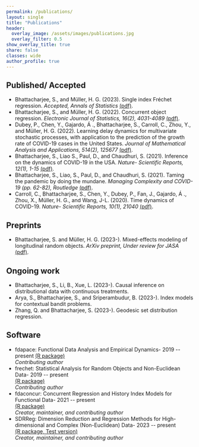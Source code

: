 ```yaml
---
permalink: /publications/
layout: single
title: "Publications"
header:
  overlay_image: /assets/images/publications.jpg
  overlay_filter: 0.5
show_overlay_title: true
share: false
classes: wide
author_profile: true  
---
```



Published/ Accepted
---------------

+ Bhattacharjee, S., and Müller, H. G. (2023). Single index Fréchet regression. _Accepted, Annals of Statistics_ <a href="/assets/pdf/IFR.pdf" target="_blank">(pdf)</a>. <br/>
+ Bhattacharjee, S., and Müller, H. G. (2022). Concurrent object regression. _Electronic Journal of Statistics, 16(2), 4031-4089_ <a href="/assets/pdf/CORE.pdf" target="_blank">(pdf)</a>. <br/>
+ Dubey, P., Chen, Y., Gajardo, Á ., Bhattacharjee, S., Carroll, C., Zhou, Y.,  and Müller, H. G. (2022). Learning delay dynamics for multivariate stochastic processes, with application to the prediction of the growth rate of COVID-19 cases in the United States. _Journal of Mathematical Analysis and Applications, 514(2), 125677_ <a href="/assets/pdf/covid_delay.pdf" target="_blank">(pdf)</a>. <br/>
+ Bhattacharjee, S., Liao S., Paul, D., and Chaudhuri, S. (2021). Inference on the dynamics of COVID-19 in the USA. _Nature- Scientific Reports, 12(1), 1-15_ <a href="/assets/pdf/covid_inference.pdf" target="_blank">(pdf)</a>. <br/>
+ Bhattacharjee, S., Liao, S., Paul, D., and Chaudhuri, S. (2021). Taming the pandemic by doing the mundane.  _Managing Complexity and COVID-19 (pp. 62-82), Routledge_ <a href="/assets/pdf/covid_delay.pdf" target="_blank">(pdf)</a>. <br/>
+ Carroll, C., Bhattacharjee, S., Chen, Y., Dubey, P., Fan, J., Gajardo, Á ., Zhou, X., Müller, H. G., and Wang, J-L. (2020). Time dynamics of COVID-19. _Nature- Scientific Reports, 10(1), 21040_ <a href="/assets/pdf/covid.pdf" target="_blank">(pdf)</a>. <br/>

Preprints
---------------

+ Bhattacharjee, S. and Müller, H. G. (2023-). Mixed-effects modeling of longitudinal random objects. _ArXiv preprint, Under review for JASA_
<a href="/assets/pdf/ORE.pdf" target="_blank">(pdf)</a>. <br/>
<!--- + Bhattacharjee, S., Li, B., Xue, L. (2023-). Nonlinear global Fréchet regression for random objects via weak conditional expectation. _ArXiv preprint, Under review for Annals of Statistics_ <a href="/assets/pdf/draft0.pdf" target="_blank">(pdf)</a>.<br/> --->

Ongoing work
---------------

+ Bhattacharjee, S., Li, B., Xue, L. (2023-). Causal inference on distributional data with continuous treatments.
+ Arya, S., Bhattacharjee, S., and Sriperambudur, B. (2023-). Index models for contextual bandit problems.
+ Zhang, Q. and Bhattacharjee, S. (2023-). Geodesic set distribution regression.


Software
---------------

+ fdapace: Functional Data Analysis and Empirical Dynamics- 2019 -- present  [(R package)](https://cran.r-project.org/web/packages/fdapace/index.html)<br/>
_Contributing author_ <a href="/assets/images/fdapace_download.png" target="_blank"></a> <br/>
+ frechet: Statistical Analysis for Random Objects and Non-Euclidean Data- 2019 -- present  
[(R package)](https://cran.r-project.org/web/packages/frechet/index.html)<br/>
_Contributing author_ <a href="/assets/images/frechet_download.png" target="_blank"></a> <br/>
+ fdaconcur: Concurrent Regression and History Index Models for Functional Data- 2021 -- present  
[(R package)](https://cran.r-project.org/web/packages/fdaconcur/index.html)<br/>
_Creator, maintainer, and contributing author_ <a href="/assets/images/fdaconcur_download.png" target="_blank"></a> <br/>
+  SDRReg: Dimension Reduction and Regression Methods for High-dimensional and Complex (Non-Euclidean) Data- 2023 -- present  
[(R package, Test version)](https://github.com/tyy20/SDRReg)<br/>
_Creator, maintainer, and contributing author_ <br/>
